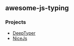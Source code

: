 ## awesome-js-typing

### Projects
* [DeepTyper](https://github.com/DeepTyper/DeepTyper)
* [NiceJs](http://jsnice.org)
